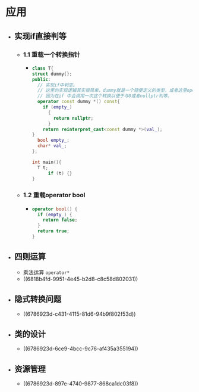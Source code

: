 # 应用
- ## 实现if直接判等
	- ### 1.1 重载一个转换指针
		- ```cpp
		  class T{
		  struct dummy{};  
		  public:
		    // 实现if中判空。
		    // 这里的实现逻辑其实很简单，dummy就是一个随便定义的类型，或者这里operator转成其他类型都可以实现if 判空
		    // 因为在if 中会调用一次这个转换以便于与0或者nullptr判等。
		    operator const dummy *() const{
		      if (empty_)
		        {
		          return nullptr;
		        }
		      return reinterpret_cast<const dummy *>(val_);
		  }
		    bool empty_;
		    char* val_;
		  };
		  
		  int main(){
		  	T t;
		    	if (t) {}
		  }
		  ```
	- ### 1.2 重载operator bool
		- ```cpp
		  operator bool() {
		    if (empty_) {
		      return false;
		    }
		    return true;
		  }
		  ```
- ## 四则运算
	- 乘法运算 `operator*`
	- ((6818b4fd-9951-4e45-b2d8-c8c58d802031))
- ## 隐式转换问题
	- ((6786923d-c431-4115-81d6-94b9f802f53d))
- ## 类的设计
	- ((6786923d-6ce9-4bcc-9c76-af435a355194))
- ## 资源管理
	- ((6786923d-897e-4740-9877-868ca1dc03f8))